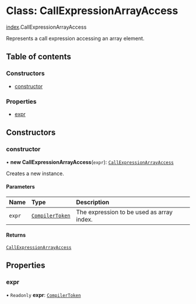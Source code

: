 # Class: CallExpressionArrayAccess

[index](../modules/index.md).CallExpressionArrayAccess

Represents a call expression accessing an array element.

## Table of contents

### Constructors

- [constructor](index.CallExpressionArrayAccess.md#constructor)

### Properties

- [expr](index.CallExpressionArrayAccess.md#expr)

## Constructors

### constructor

• **new CallExpressionArrayAccess**(`expr`): [`CallExpressionArrayAccess`](index.CallExpressionArrayAccess.md)

Creates a new instance.

#### Parameters

| Name | Type | Description |
| :------ | :------ | :------ |
| `expr` | [`CompilerToken`](index.CompilerToken.md) | The expression to be used as array index. |

#### Returns

[`CallExpressionArrayAccess`](index.CallExpressionArrayAccess.md)

## Properties

### expr

• `Readonly` **expr**: [`CompilerToken`](index.CompilerToken.md)
